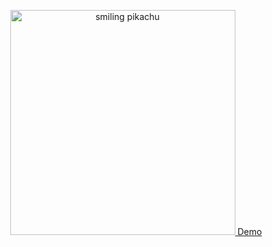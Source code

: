<p align="center">
  <a href="https://pokemonlist.netlify.com/">
    <img alt="smiling pikachu" src="https://media1.giphy.com/media/39GAXpLVKvYRO/giphy.gif" width="360" />
    Demo
  </a>
</p>
